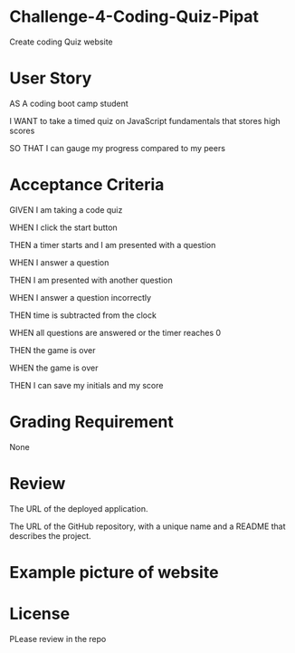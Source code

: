 # Challenge-4-Coding-Quiz-Pipat

Create coding Quiz website

# User Story 

AS A coding boot camp student

I WANT to take a timed quiz on JavaScript fundamentals that stores high scores

SO THAT I can gauge my progress compared to my peers

# Acceptance Criteria

GIVEN I am taking a code quiz

WHEN I click the start button

THEN a timer starts and I am presented with a question

WHEN I answer a question

THEN I am presented with another question

WHEN I answer a question incorrectly

THEN time is subtracted from the clock

WHEN all questions are answered or the timer reaches 0

THEN the game is over

WHEN the game is over

THEN I can save my initials and my score

# Grading Requirement 

None 

# Review

The URL of the deployed application. 


The URL of the GitHub repository, with a unique name and a README that describes the project. 

# Example picture of website 


# License 

PLease review in the repo
